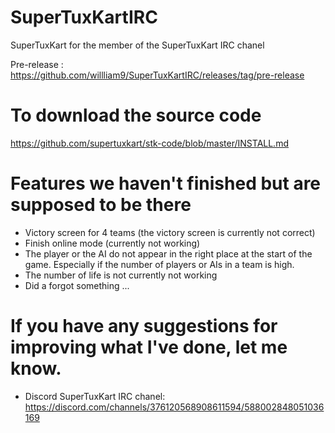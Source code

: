 # SuperTuxKartIRC
SuperTuxKart for the member of the SuperTuxKart IRC chanel 

Pre-release :
https://github.com/willliam9/SuperTuxKartIRC/releases/tag/pre-release

# To download the source code
https://github.com/supertuxkart/stk-code/blob/master/INSTALL.md

# Features we haven't finished but are supposed to be there
- Victory screen for 4 teams (the victory screen is currently not correct)
- Finish online mode (currently not working)
- The player or the AI do not appear in the right place at the start of the game.
  Especially if the number of players or AIs in a team is high.
- The number of life is not currently not working 
- Did a forgot something ...

# If you have any suggestions for improving what I've done, let me know.
- Discord SuperTuxKart IRC chanel:  https://discord.com/channels/376120568908611594/588002848051036169
